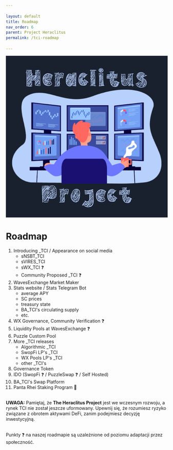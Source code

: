```yaml
---

layout: default
title: Roadmap
nav_order: 6
parent: Project Heraclitus
permalink: /tci-roadmap

---
```

![](/images/cover-tci.png)

# Roadmap

1. Introducing _TCI / Appearance on social media
	- sNSBT_TCI
	- sVIRES_TCI
	- sWX_TCI ❓
	- Community Proposed _TCI ❓
2. WavesExchange Market Maker
3. Stats website / Stats Telegram Bot
	- average APY
	- SC prices
	- treasury state
	- BA_TCI's circulating supply
	- etc.
4. WX Governance, Community Verification ❓
5. Liquidity Pools at WavesExchange ❓
6. Puzzle Custom Pool
7. More _TCI releases
	- Algorithmic _TCI
	- SwopFi LP's _TCI
	- WX Pools LP's _TCI
	- other _TCI's
8. Governance Token
9. IDO (SwopFi ❓ / PuzzleSwap ❓ / Self Hosted)
10. BA_TCI's Swap Platform
11. Panta Rhei Staking Program 👀

\
**UWAGA:** Pamiętaj, że **The Heraclitus Project** jest we wczesnym rozwoju, a rynek TCI nie został jeszcze uformowany. Upewnij się, że rozumiesz ryzyko związane z obrotem aktywami DeFi, zanim podejmiesz decyzję inwestycyjną.

\
Punkty ❓ na naszej roadmapie są uzależnione od poziomu adaptacji przez społeczność.